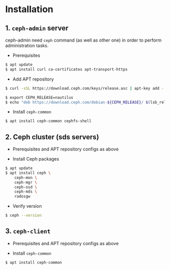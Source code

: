 Installation
============

## 1. `ceph-admin` server
ceph-admin need `ceph` command (as well as other one) in order to perform administration tasks.

* Prerequisites
```bash
$ apt update
$ apt install curl ca-certificates apt-transport-https
```

* Add APT repository
```bash
$ curl -sSL https://download.ceph.com/keys/release.asc | apt-key add -
```

```bash
$ export CEPH_RELEASE=nautilus
$ echo "deb https://download.ceph.com/debian-${CEPH_RELEASE}/ $(lsb_release -sc) main" | tee /etc/apt/sources.list.d/ceph.list
```
* Install `ceph-common`
```bash
$ apt install ceph-common cephfs-shell
```

## 2. Ceph cluster (sds servers)
* Prerequisites and APT repository configs as above

* Install Ceph packages
```bash
$ apt update
$ apt install ceph \
    ceph-mon \
    ceph-mgr \
    ceph-osd \
    ceph-mds \
    radosgw
```

* Verify version
```bash
$ ceph --version
```

## 3. `ceph-client`
* Prerequisites and APT repository configs as above

* Install `ceph-common`
```bash
$ apt install ceph-common
```
